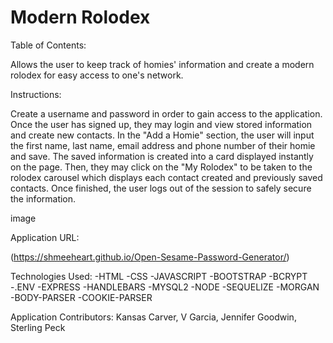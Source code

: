 # Modern Rolodex

Table of Contents: 

Allows the user to keep track of homies' information and create a modern rolodex for easy access to one's network. 

Instructions:

Create a username and password in order to gain access to the application. Once the user has signed up, they may login and view stored information and create new contacts. In the "Add a Homie" section, the user will input the first name, last name, email address and phone number of their homie and save. The saved information is created into a card displayed instantly on the page. Then, they may click on the "My Rolodex" to be taken to the rolodex carousel which displays each contact created and previously saved contacts. Once finished, the user logs out of the session to safely secure the information.  

image

Application URL:

(https://shmeeheart.github.io/Open-Sesame-Password-Generator/)

Technologies Used: 
-HTML
-CSS
-JAVASCRIPT
-BOOTSTRAP
-BCRYPT
-.ENV
-EXPRESS
-HANDLEBARS
-MYSQL2
-NODE
-SEQUELIZE
-MORGAN
-BODY-PARSER
-COOKIE-PARSER

Application Contributors:
Kansas Carver, V Garcia, Jennifer Goodwin, Sterling Peck
